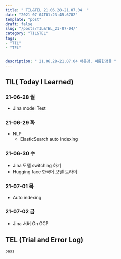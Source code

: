 ```yaml
---
title: " TIL&TEL 21.06.28~21.07.04  "
date: "2021-07-04T01:23:45.678Z"
template: "post"
draft: false
slug: "/posts/TIL&TEL_21-07-04/"
category: "TIL&TEL"
tags:
- "TIL"
- "TEL"


description: " 21.06.28~21.07.04 배운것, 씨름한것들 "
---
```


## TIL( Today I Learned)

### 21-06-28 월

-   Jina model Test

### 21-06-29 화

-   NLP
    -   ElasticSearch auto indexing

### 21-06-30 수

-   Jina 모델 switching 하기
-   Hugging face 한국어 모델 트라이

### 21-07-01 목

-   Auto indexing

### 21-07-02 금

-   Jina 서버 On GCP


## TEL (Trial and Error Log)

`pass`